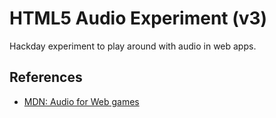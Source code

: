 # HTML5 Audio Experiment (v3)

Hackday experiment to play around with audio in web apps.

## References

- [MDN: Audio for Web games](https://developer.mozilla.org/en-US/docs/Games/Techniques/Audio_for_Web_Games)
